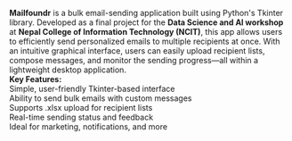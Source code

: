 <b>Mailfoundr</b> is a bulk email-sending application built using Python's Tkinter library. Developed as a final project for the <b>Data Science and AI workshop</b> at <b>Nepal College of Information Technology (NCIT)</b>, this app allows users to efficiently send personalized emails to multiple recipients at once. With an intuitive graphical interface, users can easily upload recipient lists, compose messages, and monitor the sending progress—all within a lightweight desktop application.
<br>
<b>Key Features:</b>
<br>
Simple, user-friendly Tkinter-based interface <br>
Ability to send bulk emails with custom messages <br>
Supports .xlsx upload for recipient lists <br>
Real-time sending status and feedback <br>
Ideal for marketing, notifications, and more <br>
